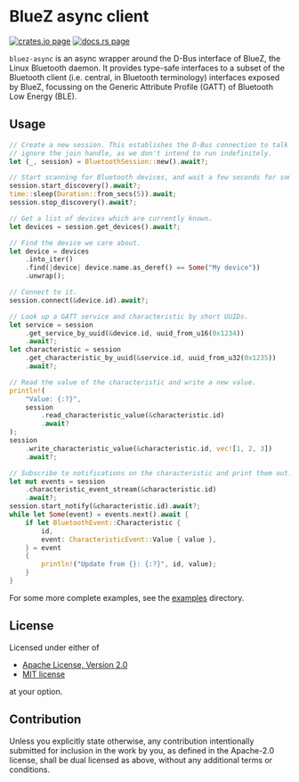 # BlueZ async client

[![crates.io page](https://img.shields.io/crates/v/bluez-async.svg)](https://crates.io/crates/bluez-async)
[![docs.rs page](https://docs.rs/bluez-async/badge.svg)](https://docs.rs/bluez-async)

`bluez-async` is an async wrapper around the D-Bus interface of BlueZ, the Linux Bluetooth daemon.
It provides type-safe interfaces to a subset of the Bluetooth client (i.e. central, in Bluetooth
terminology) interfaces exposed by BlueZ, focussing on the Generic Attribute Profile (GATT) of
Bluetooth Low Energy (BLE).

## Usage

```rust
// Create a new session. This establishes the D-Bus connection to talk to BlueZ. In this case we
// ignore the join handle, as we don't intend to run indefinitely.
let (_, session) = BluetoothSession::new().await?;

// Start scanning for Bluetooth devices, and wait a few seconds for some to be discovered.
session.start_discovery().await?;
time::sleep(Duration::from_secs(5)).await;
session.stop_discovery().await?;

// Get a list of devices which are currently known.
let devices = session.get_devices().await?;

// Find the device we care about.
let device = devices
    .into_iter()
    .find(|device| device.name.as_deref() == Some("My device"))
    .unwrap();

// Connect to it.
session.connect(&device.id).await?;

// Look up a GATT service and characteristic by short UUIDs.
let service = session
    .get_service_by_uuid(&device.id, uuid_from_u16(0x1234))
    .await?;
let characteristic = session
    .get_characteristic_by_uuid(&service.id, uuid_from_u32(0x1235))
    .await?;

// Read the value of the characteristic and write a new value.
println!(
    "Value: {:?}",
    session
        .read_characteristic_value(&characteristic.id)
        .await?
);
session
    .write_characteristic_value(&characteristic.id, vec![1, 2, 3])
    .await?;

// Subscribe to notifications on the characteristic and print them out.
let mut events = session
    .characteristic_event_stream(&characteristic.id)
    .await?;
session.start_notify(&characteristic.id).await?;
while let Some(event) = events.next().await {
    if let BluetoothEvent::Characteristic {
        id,
        event: CharacteristicEvent::Value { value },
    } = event
    {
        println!("Update from {}: {:?}", id, value);
    }
}

```

For some more complete examples, see the [examples](examples/) directory.

## License

Licensed under either of

- [Apache License, Version 2.0](http://www.apache.org/licenses/LICENSE-2.0)
- [MIT license](http://opensource.org/licenses/MIT)

at your option.

## Contribution

Unless you explicitly state otherwise, any contribution intentionally submitted for inclusion in the
work by you, as defined in the Apache-2.0 license, shall be dual licensed as above, without any
additional terms or conditions.
